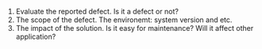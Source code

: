 1. Evaluate the reported defect. Is it a defect or not?    
2. The scope of the defect. The environemt: system version and etc.   
3. The impact of the solution. Is it easy for maintenance? Will it affect other application?  
